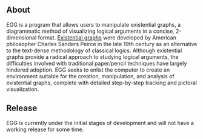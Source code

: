 ## About
EGG is a program that allows users to manipulate existential graphs, a diagrammatic method of visualizing logical arguments in a concise, 2-dimensional format. [Existential graphs](https://en.wikipedia.org/wiki/Existential_graph) were developed by American philosopher Charles Sanders Peirce in the late 19th century as an alternative to the text-dense methodology of classical logics. Although existential graphs provide a radical approach to studying logical arguments, the difficulties involved with traditional paper/pencil techniques have largely hindered adoption. EGG seeks to enlist the computer to create an environment suitable for the creation, manipulation, and analysis of existential graphs, complete with detailed step-by-step tracking and pictoral visualization.

## Release
EGG is currently under the initial stages of development and will not have a working release for some time.

